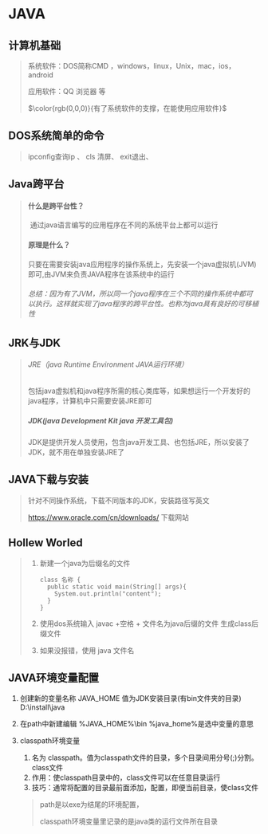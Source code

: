 # JAVA

## 计算机基础

> 系统软件：DOS简称CMD ，windows，linux，Unix，mac，ios，android
>
> 应用软件：QQ 浏览器 等
>
> $\color{rgb(0,0,0)}{有了系统软件的支撑，在能使用应用软件}$

## DOS系统简单的命令

> ipconfig查询ip 、 cls 清屏、 exit退出、 

## Java跨平台

> #### 什么是跨平台性？
>
> ​	通过java语言编写的应用程序在不同的系统平台上都可以运行
>
> #### 原理是什么？
>
> ​	只要在需要安装java应用程序的操作系统上，先安装一个java虚拟机(JVM)即可,由JVM来负责JAVA程序在该系统中的运行
>
> ###### 总结：因为有了JVM，所以同一个java程序在三个不同的操作系统中都可以执行。这样就实现了java程序的跨平台性。也称为java具有良好的可移植性

## JRK与JDK

> ###### JRE（java Runtime Environment  JAVA运行环境）
>
> 包括java虚拟机和java程序所需的核心类库等，如果想运行一个开发好的java程序，计算机中只需要安装JRE即可
>
> ##### JDK(java Development Kit  java 开发工具包)
>
> JDK是提供开发人员使用，包含java开发工具、也包括JRE，所以安装了JDK，就不用在单独安装JRE了

## JAVA下载与安装

> 针对不同操作系统，下载不同版本的JDK，安装路径写英文
>
> <https://www.oracle.com/cn/downloads/> 下载网站

## Hollew Worled

> 1. 新建一个java为后缀名的文件
>
>    ```
>    class 名称 {
>      public static void main(String[] args){
>        System.out.println("content");
>      }
>    }
>    ```
>
> 2. 使用dos系统输入 javac +空格 + 文件名为java后缀的文件  生成class后缀文件
>
> 3. 如果没报错，使用   java 文件名     <!-- 文件名不需要跟后缀名 -->

## JAVA环境变量配置

1. 创建新的变量名称   JAVA_HOME  值为JDK安装目录(有bin文件夹的目录)    D:\install\java

2. 在path中新建编辑 %JAVA_HOME%\bin     %java_home%是选中变量的意思

3. classpath环境变量

   1. 名为 classpath。值为classpath文件的目录，多个目录间用分号(;)分割。class文件
   2. 作用：使classpath目录中的，class文件可以在任意目录运行
   3. 技巧：通常将配置的目录最前面添加，配置，即便当前目录，使class文件

   > path是以exe为结尾的环境配置，
   >
   > classpath环境变量里记录的是java类的运行文件所在目录
